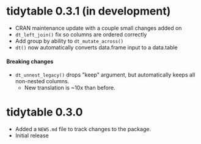 # tidytable 0.3.1 (in development)

* CRAN maintenance update with a couple small changes added on
* `dt_left_join()` fix so columns are ordered correctly
* Add group by ability to `dt_mutate_across()`
* `dt()` now automatically converts data.frame input to a data.table

#### Breaking changes
* `dt_unnest_legacy()` drops "keep" argument, but automatically keeps all non-nested columns.
  + New translation is ~10x than before.

# tidytable 0.3.0

* Added a `NEWS.md` file to track changes to the package.
* Initial release
